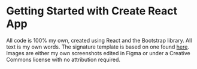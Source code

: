 # Getting Started with Create React App

All code is 100% my own, created using React and the Bootstrap library. All text is my own words. The signature template is based on one found [here](https://zapier.com/blog/gmail-signature-template/). Images are either my own screenshots edited in Figma or under a Creative Commons license with no attribution required.
